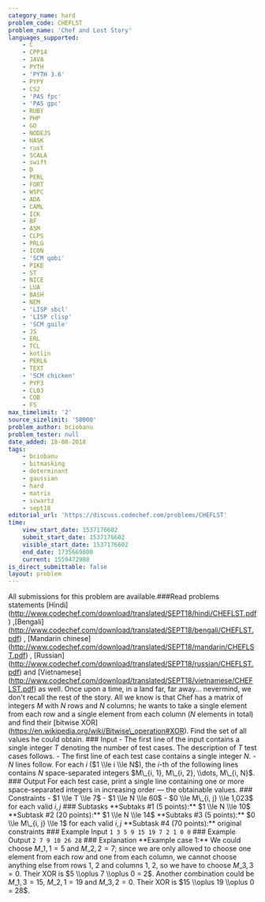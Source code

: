 ```yaml
---
category_name: hard
problem_code: CHEFLST
problem_name: 'Chef and Lost Story'
languages_supported:
    - C
    - CPP14
    - JAVA
    - PYTH
    - 'PYTH 3.6'
    - PYPY
    - CS2
    - 'PAS fpc'
    - 'PAS gpc'
    - RUBY
    - PHP
    - GO
    - NODEJS
    - HASK
    - rust
    - SCALA
    - swift
    - D
    - PERL
    - FORT
    - WSPC
    - ADA
    - CAML
    - ICK
    - BF
    - ASM
    - CLPS
    - PRLG
    - ICON
    - 'SCM qobi'
    - PIKE
    - ST
    - NICE
    - LUA
    - BASH
    - NEM
    - 'LISP sbcl'
    - 'LISP clisp'
    - 'SCM guile'
    - JS
    - ERL
    - TCL
    - kotlin
    - PERL6
    - TEXT
    - 'SCM chicken'
    - PYP3
    - CLOJ
    - COB
    - FS
max_timelimit: '2'
source_sizelimit: '50000'
problem_author: bciobanu
problem_tester: null
date_added: 18-08-2018
tags:
    - bciobanu
    - bitmasking
    - determinant
    - gaussian
    - hard
    - matrix
    - scwartz
    - sept18
editorial_url: 'https://discuss.codechef.com/problems/CHEFLST'
time:
    view_start_date: 1537176602
    submit_start_date: 1537176602
    visible_start_date: 1537176602
    end_date: 1735669800
    current: 1559472988
is_direct_submittable: false
layout: problem
---
```

All submissions for this problem are available.\###Read problems statements \[Hindi\](http://www.codechef.com/download/translated/SEPT18/hindi/CHEFLST.pdf) ,\[Bengali\](http://www.codechef.com/download/translated/SEPT18/bengali/CHEFLST.pdf) , \[Mandarin chinese\](http://www.codechef.com/download/translated/SEPT18/mandarin/CHEFLST.pdf) , \[Russian\](http://www.codechef.com/download/translated/SEPT18/russian/CHEFLST.pdf) and \[Vietnamese\](http://www.codechef.com/download/translated/SEPT18/vietnamese/CHEFLST.pdf) as well. Once upon a time, in a land far, far away... nevermind, we don't recall the rest of the story. All we know is that Chef has a matrix of integers $M$ with $N$ rows and $N$ columns; he wants to take a single element from each row and a single element from each column ($N$ elements in total) and find their \[bitwise XOR\](https://en.wikipedia.org/wiki/Bitwise\_operation#XOR). Find the set of all values he could obtain. ### Input - The first line of the input contains a single integer $T$ denoting the number of test cases. The description of $T$ test cases follows. - The first line of each test case contains a single integer $N$. - $N$ lines follow. For each $i$ ($1 \\le i \\le N$), the $i$-th of the following lines contains $N$ space-separated integers $M\_{i, 1}, M\_{i, 2}, \\dots, M\_{i, N}$. ### Output For each test case, print a single line containing one or more space-separated integers in increasing order — the obtainable values. ### Constraints - $1 \\le T \\le 7$ - $1 \\le N \\le 60$ - $0 \\le M\_{i, j} \\le 1,023$ for each valid $i, j$ ### Subtasks \*\*Subtaks #1 (5 points):\*\* $1 \\le N \\le 10$ \*\*Subtask #2 (20 points):\*\* $1 \\le N \\le 14$ \*\*Subtaks #3 (5 points):\*\* $0 \\le M\_{i, j} \\le 1$ for each valid $i, j$ \*\*Subtask #4 (70 points):\*\* original constraints ### Example Input ``` 1 3 5 9 15 19 7 2 1 0 0 ``` ### Example Output ``` 2 7 9 10 26 28 ``` ### Explanation \*\*Example case 1:\*\* We could choose $M\_{1, 1} = 5$ and $M\_{2, 2} = 7$; since we are only allowed to choose one element from each row and one from each column, we cannot choose anything else from rows 1, 2 and columns 1, 2, so we have to choose $M\_{3, 3} = 0$. Their XOR is $5 \\oplus 7 \\oplus 0 = 2$. Another combination could be $M\_{1, 3} = 15$, $M\_{2, 1} = 19$ and $M\_{3, 2} = 0$. Their XOR is $15 \\oplus 19 \\oplus 0 = 28$.
